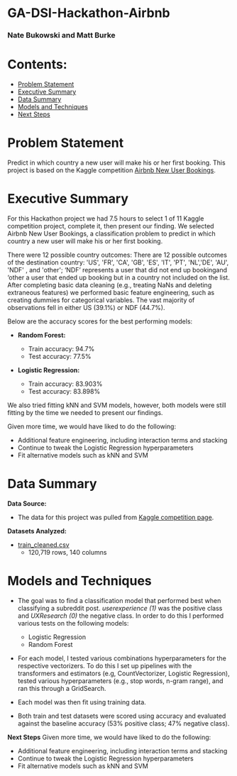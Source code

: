 # GA-DSI-Hackathon-Airbnb
### Nate Bukowski and Matt Burke

# Contents:
- [Problem Statement](#Problem-Statement)
- [Executive Summary](#Executive-Summary)
- [Data Summary](#Data-Summary)
- [Models and Techniques](#Models-and-Techniques)
- [Next Steps](#Next-Steps)

# Problem Statement
Predict in which country a new user will make his or her first booking. This project is based on the Kaggle competition [Airbnb New User Bookings](https://www.kaggle.com/c/airbnb-recruiting-new-user-bookings). 

# Executive Summary
For this Hackathon project we had 7.5 hours to select 1 of 11 Kaggle competition project, complete it, then present our finding. We selected Airbnb New User Bookings, a classification problem to predict in which country a new user will make his or her first booking. 

There were 12 possible country outcomes: There are 12 possible outcomes of the destination country: 'US', 'FR', 'CA', 'GB', 'ES', 'IT', 'PT', 'NL','DE', 'AU', 'NDF' , and 'other'; ‘NDF’ represents a user that did not end up bookingand ‘other a user that ended up booking but in a country not included on the list. After completing basic data cleaning (e.g., treating NaNs and deleting extraneous features) we performed basic feature engineering, such as creating dummies for categorical variables. The vast majority of observations fell in either US (39.1%) or NDF (44.7%).

Below are the accuracy scores for the best performing models:
- **Random Forest:**
  - Train accuracy: 94.7% 
  - Test accuracy: 77.5%
  
- **Logistic Regression:**
  - Train accuracy: 83.903% 
  - Test accuracy: 83.898%

We also tried fitting kNN and SVM models, however, both models were still fitting by the time we needed to present our findings.

Given more time, we would have liked to do the following:
- Additional feature engineering, including interaction terms and stacking
- Continue to tweak the Logistic Regression hyperparameters
- Fit alternative models such as kNN and SVM 

# Data Summary
**Data Source:**
- The data for this project was pulled from [Kaggle competition page](https://www.kaggle.com/c/airbnb-recruiting-new-user-bookings/data). 

**Datasets Analyzed:**
- [train_cleaned.csv](./datasets/train_cleaned.csv)
  -  120,719 rows, 140 columns

# Models and Techniques
- The goal was to find a classification model that performed best when classifying a subreddit post. *userexperience (1)*  was the positive class and *UXResearch (0)* the negative class. In order to do this I performed various tests on the following models:
  - Logistic Regression
  - Random Forest

- For each model, I tested various combinations hyperparameters for the respective vectorizers. To do this I set up pipelines with the transformers and estimators (e.g, CountVectorizer, Logistic Regression), tested various hyperparameters (e.g., stop words, n-gram range), and ran this through a GridSearch.
- Each model was then fit using training data.
- Both train and test datasets were scored using accuracy and evaluated against the baseline accuracy (53% positive class; 47% negative class).


**Next Steps**
Given more time, we would have liked to do the following:
- Additional feature engineering, including interaction terms and stacking
- Continue to tweak the Logistic Regression hyperparameters
- Fit alternative models such as kNN and SVM 

